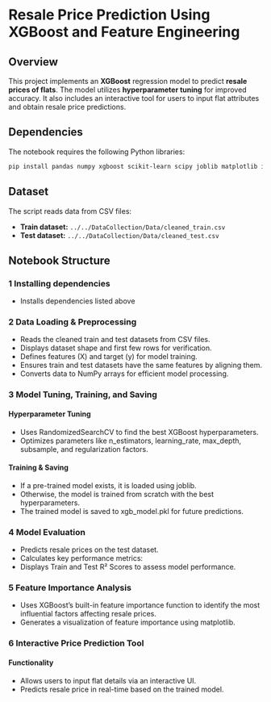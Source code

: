 # Resale Price Prediction Using XGBoost and Feature Engineering

## Overview
This project implements an **XGBoost** regression model to predict **resale prices of flats**. The model utilizes **hyperparameter tuning** for improved accuracy. It also includes an interactive tool for users to input flat attributes and obtain resale price predictions.

## Dependencies
The notebook requires the following Python libraries:
```bash
pip install pandas numpy xgboost scikit-learn scipy joblib matplotlib ipywidgets
```

## Dataset
The script reads data from CSV files:
- **Train dataset:** `../../DataCollection/Data/cleaned_train.csv`
- **Test dataset:** `../../DataCollection/Data/cleaned_test.csv`

## Notebook Structure
### 1 Installing dependencies 
- Installs dependencies listed above

### 2 Data Loading & Preprocessing
- Reads the cleaned train and test datasets from CSV files.
- Displays dataset shape and first few rows for verification.
- Defines features (X) and target (y) for model training.
- Ensures train and test datasets have the same features by aligning them.
- Converts data to NumPy arrays for efficient model processing.

### 3 Model Tuning, Training, and Saving

#### Hyperparameter Tuning
- Uses RandomizedSearchCV to find the best XGBoost hyperparameters.
- Optimizes parameters like n_estimators, learning_rate, max_depth, subsample, and regularization factors.
#### Training & Saving
- If a pre-trained model exists, it is loaded using joblib.
- Otherwise, the model is trained from scratch with the best hyperparameters.
- The trained model is saved to xgb_model.pkl for future predictions.

### 4 Model Evaluation
- Predicts resale prices on the test dataset.
- Calculates key performance metrics:
- Displays Train and Test R² Scores to assess model performance.

### 5 Feature Importance Analysis
- Uses XGBoost’s built-in feature importance function to identify the most influential factors affecting resale prices.
- Generates a visualization of feature importance using matplotlib.

### 6 Interactive Price Prediction Tool

#### Functionality
- Allows users to input flat details via an interactive UI.
- Predicts resale price in real-time based on the trained model.